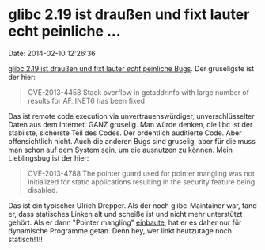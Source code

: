 glibc 2.19 ist draußen und fixt lauter echt peinliche \...
==========================================================

Date: 2014-02-10 12:26:36

[glibc 2.19 ist draußen und fixt lauter *echt* peinliche
Bugs](http://sourceware.org/ml/libc-alpha/2014-02/msg00224.html). Der
gruseligste ist der hier:

> CVE-2013-4458 Stack overflow in getaddrinfo with large number of
> results for AF\_INET6 has been fixed

Das ist remote code execution via unvertrauenswürdiger,
unverschlüsselter Daten aus dem Internet. GANZ gruselig. Man würde
denken, die libc ist der stabilste, sicherste Teil des Codes. Der
ordentlich auditierte Code. Aber offensichtlich nicht. Auch die anderen
Bugs sind gruselig, aber für die muss man schon auf dem System sein, um
die ausnutzen zu können. Mein Lieblingsbug ist der hier:

> CVE-2013-4788 The pointer guard used for pointer mangling was not
> initialized for static applications resulting in the security feature
> being disabled.

Das ist ein typischer Ulrich Drepper. Als der noch glibc-Maintainer war,
fand er, dass statisches Linken alt und scheiße ist und nicht mehr
unterstützt gehört. Als er dann \"Pointer mangling\"
[einbaute](http://udrepper.livejournal.com/13393.html), hat er es daher
nur für dynamische Programme getan. Denn hey, wer linkt heutzutage noch
statisch!1!!
